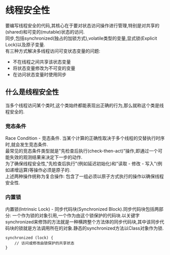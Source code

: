 # 线程安全性
要编写线程安全的代码,其核心在于要对状态访问操作进行管理,特别是对共享的(shared)和可变的(mutable)状态的访问.  
同步,包括synchronized(独占的加锁方式),volatile类型的变量,显式锁(Explicit Lock)以及原子变量.  
有三种方式解决多线程访问可变状态变量的问题:  
* 不在线程之间共享该状态变量
* 将状态变量修改为不可变的变量
* 在访问状态变量时使用同步  
## 什么是线程安全性
当多个线程访问某个类时,这个类始终都能表现出正确的行为,那么就称这个类是线程安全的.  
### 竞态条件
Race Condition - 竞态条件. 当某个计算的正确性取决于多个线程的交替执行时序时,就会发生竞态条件.  
最常见的竞态条件类型就是"先检查后执行(check-then-act)"操作,即通过一个可能失效的观测结果来决定下一步的动作.  
为了确保线程安全性,"先检查后执行"(例如延迟初始化)和"读取 - 修改 - 写入"(例如递增运算)等操作必须是原子的.  
上述两种操作统称为复合操作: 包含了一组必须以原子方式执行的操作以确保线程安全性.  
### 内置锁
内置锁(Intrinsic Lock) - 同步代码块(Synchronized Block).同步代码块包括两部分: 一个作为锁的对象引用,一个作为由这个锁保护的代码块.以关键字synchronized来修饰的方法就是一种横跨整个方法体的同步代码块,其中该同步代码块的锁就是方法调用所在的对象.静态的synchronized方法以Class对象作为锁.  
```
synchronized (lock) {
    // 访问或修改由锁保护的共享状态
}
```  
